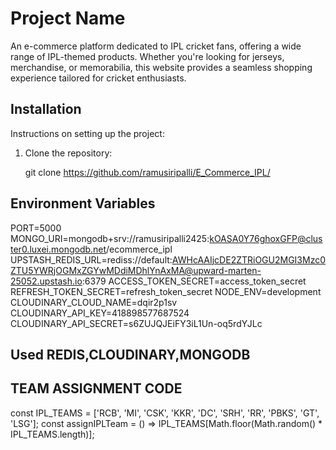 # Project Name
An e-commerce platform dedicated to IPL cricket fans, offering a wide range of IPL-themed products. Whether you're looking for jerseys, merchandise, or memorabilia, this website provides a seamless shopping experience tailored for cricket enthusiasts.

## Installation

Instructions on setting up the project:
1. Clone the repository:
   
   git clone https://github.com/ramusiripalli/E_Commerce_IPL/

## Environment Variables

PORT=5000
MONGO_URI=mongodb+srv://ramusiripalli2425:kOASA0Y76ghoxGFP@cluster0.luxei.mongodb.net/ecommerce_ipl
UPSTASH_REDIS_URL=rediss://default:AWHcAAIjcDE2ZTRiOGU2MGI3Mzc0ZTU5YWRjOGMxZGYwMDdiMDhlYnAxMA@upward-marten-25052.upstash.io:6379
ACCESS_TOKEN_SECRET=access_token_secret
REFRESH_TOKEN_SECRET=refresh_token_secret
NODE_ENV=development
CLOUDINARY_CLOUD_NAME=dqir2p1sv
CLOUDINARY_API_KEY=418898577687524
CLOUDINARY_API_SECRET=s6ZUJQJEiFY3iL1Un-oq5rdYJLc

## Used REDIS,CLOUDINARY,MONGODB

## TEAM ASSIGNMENT CODE
const IPL_TEAMS = ['RCB', 'MI', 'CSK', 'KKR', 'DC', 'SRH', 'RR', 'PBKS', 'GT', 'LSG'];
const assignIPLTeam = () => IPL_TEAMS[Math.floor(Math.random() * IPL_TEAMS.length)];

